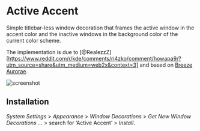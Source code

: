 # Active Accent

Simple titlebar-less window decoration that frames the active window in the accent color and the inactive windows in the background color of the current color scheme.

The implementation is due to [@RealezzZ][https://www.reddit.com/r/kde/comments/ri4zko/comment/howapa9/?utm_source=share&utm_medium=web2x&context=3] and based on [Breeze Aurorae](https://store.kde.org/p/1461072/).

![screenshot](img/screenshot.gif)

## Installation

*System Settings* > *Appearance* > *Window Decorations* > *Get New Window Decorations …* > search for ‘Active Accent’ > *Install*.
